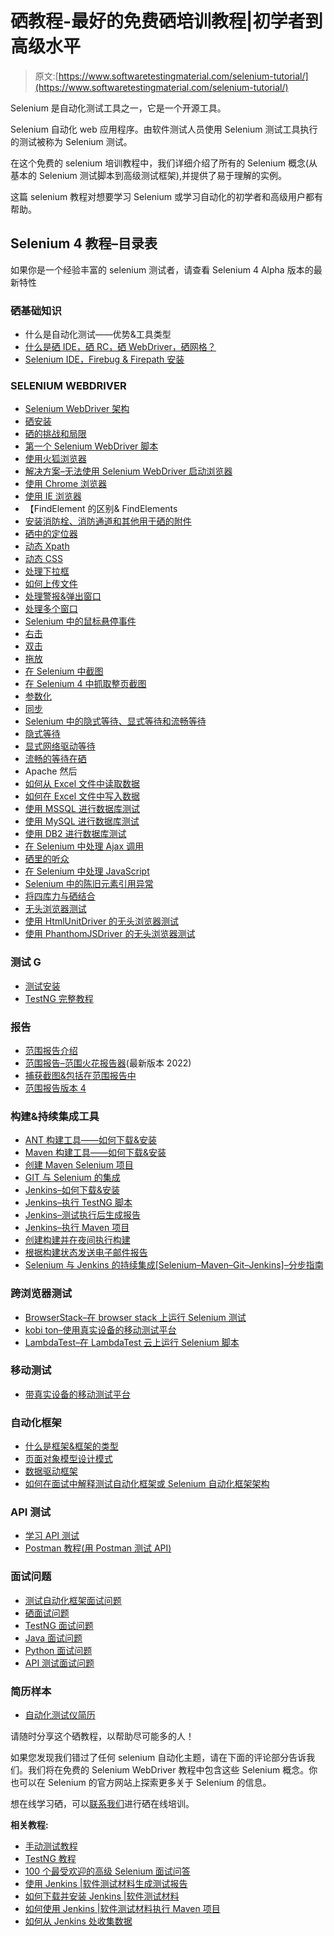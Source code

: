 # 硒教程-最好的免费硒培训教程|初学者到高级水平

> 原文:[https://www.softwaretestingmaterial.com/selenium-tutorial/](https://www.softwaretestingmaterial.com/selenium-tutorial/)

Selenium 是自动化测试工具之一，它是一个开源工具。

Selenium 自动化 web 应用程序。由软件测试人员使用 Selenium 测试工具执行的测试被称为 Selenium 测试。

在这个免费的 selenium 培训教程中，我们详细介绍了所有的 Selenium 概念(从基本的 Selenium 测试脚本到高级测试框架),并提供了易于理解的实例。

这篇 selenium 教程对想要学习 Selenium 或学习自动化的初学者和高级用户都有帮助。

## **Selenium 4 教程–目录表**

如果你是一个经验丰富的 selenium 测试者，请查看 Selenium 4 Alpha 版本的最新特性

### **硒基础知识**

*   什么是自动化测试——优势&工具类型
*   [什么是硒 IDE，硒 RC，硒 WebDriver，硒网格？](https://www.softwaretestingmaterial.com/selenium-introduction/)
*   [Selenium IDE，Firebug & Firepath 安装](https://www.softwaretestingmaterial.com/install-selenium-ide-fire-bug-fire-path/)

### **SELENIUM WEBDRIVER**

*   [Selenium WebDriver 架构](https://www.softwaretestingmaterial.com/selenium-webdriver-architecture/)
*   [硒安装](https://www.softwaretestingmaterial.com/install-selenium-webdriver/)
*   [硒的挑战和局限](https://www.softwaretestingmaterial.com/challenges-and-limitations-of-selenium-webdriver/)
*   [第一个 Selenium WebDriver 脚本](https://www.softwaretestingmaterial.com/first-selenium-webdriver-script/)
*   [使用火狐浏览器](https://www.softwaretestingmaterial.com/launching-firefox-using-gecko-driver/)
*   [解决方案–无法使用 Selenium WebDriver 启动浏览器](https://www.softwaretestingmaterial.com/failed-to-launch-ie-driver-using-selenium/)
*   [使用 Chrome 浏览器](https://www.softwaretestingmaterial.com/selenium-webdriver-script-in-chrome-browser/)
*   [使用 IE 浏览器](https://www.softwaretestingmaterial.com/selenium-webdriver-script-in-internet-explorer-browser/)
*   【FindElement 的区别& FindElements
*   [安装消防栓、消防通道和其他用于硒的附件](https://www.softwaretestingmaterial.com/install-selenium-ide-fire-bug-fire-path/)
*   [硒中的定位器](https://www.softwaretestingmaterial.com/locators-in-selenium/)
*   [动态 Xpath](https://www.softwaretestingmaterial.com/dynamic-xpath-in-selenium/)
*   [动态 CSS](https://www.softwaretestingmaterial.com/css-selector-selenium-webdriver-tutorial/)
*   [处理下拉框](https://www.softwaretestingmaterial.com/handle-drop-down-and-multi-select-list-using-selenium)
*   [如何上传文件](https://www.softwaretestingmaterial.com/upload-file-using-autoit/)
*   [处理警报&弹出窗口](https://www.softwaretestingmaterial.com/javascript-alerts-popups-selenium/)
*   [处理多个窗口](https://www.softwaretestingmaterial.com/handle-multiple-windows-using-selenium-webdriver/)
*   [Selenium 中的鼠标悬停事件](https://www.softwaretestingmaterial.com/mouse-hover-actions-using-selenium/)
*   [右击](https://www.softwaretestingmaterial.com/selenium-right-click-action/)
*   [双击](https://www.softwaretestingmaterial.com/double-click-action-selenium/)
*   [拖放](https://www.softwaretestingmaterial.com/drag-and-drop-using-actions-class-in-selenium/)
*   [在 Selenium 中截图](https://www.softwaretestingmaterial.com/capture-screenshot-using-selenium-webdriver/)
*   [在 Selenium 4 中抓取整页截图](https://www.softwaretestingmaterial.com/capture-screenshot-selenium-4/)
*   [参数化](https://www.softwaretestingmaterial.com/testng-parameterization-using-dataproviders/)
*   [同步](https://www.softwaretestingmaterial.com/selenium-wait-commands/)
*   [Selenium 中的隐式等待、显式等待和流畅等待](https://www.softwaretestingmaterial.com/selenium-wait-commands/)
*   [隐式等待](https://www.softwaretestingmaterial.com/implicit-waits-selenium-webdriver/)
*   [显式网络驱动等待](https://www.softwaretestingmaterial.com/webdriverwait-selenium-webdriver/)
*   [流畅的等待在硒](https://www.softwaretestingmaterial.com/selenium-fluentwait/)
*   Apache 然后
*   [如何从 Excel 文件中读取数据](https://www.softwaretestingmaterial.com/read-excel-files-using-apache-poi/)
*   [如何在 Excel 文件中写入数据](https://www.softwaretestingmaterial.com/write-excel-files-using-apache-poi/)
*   [使用 MSSQL 进行数据库测试](https://www.softwaretestingmaterial.com/mssql-database-testing-using-selenium/)
*   [使用 MySQL 进行数据库测试](https://www.softwaretestingmaterial.com/mysql-database-testing-using-selenium/)
*   [使用 DB2 进行数据库测试](https://www.softwaretestingmaterial.com/db2-database-testing-using-selenium-webdriver/)
*   [在 Selenium 中处理 Ajax 调用](https://www.softwaretestingmaterial.com/handle-ajax-calls-using-selenium/)
*   [硒里的听众](https://www.softwaretestingmaterial.com/webdriver-event-listeners/)
*   [在 Selenium 中处理 JavaScript](https://www.softwaretestingmaterial.com/javascript-alerts-popups-selenium/)
*   [Selenium 中的陈旧元素引用异常](https://www.softwaretestingmaterial.com/stale-element-reference-exception-selenium-webdriver/)
*   [将四库力与硒结合](https://www.softwaretestingmaterial.com/sikuli-guide-integrate-sikuli-with-selenium/)
*   [无头浏览器测试](https://www.softwaretestingmaterial.com/headless-browser-testing-using-selenium-webdriver/)
*   [使用 HtmlUnitDriver 的无头浏览器测试](https://www.softwaretestingmaterial.com/headless-browser-testing-using-htmlunitdriver/)
*   [使用 PhanthomJSDriver 的无头浏览器测试](https://www.softwaretestingmaterial.com/headless-browser-testing-using-phantomjsdriver/)

### **测试 G**

*   [测试安装](https://www.softwaretestingmaterial.com/install-testng-plugin/)
*   [TestNG 完整教程](https://www.softwaretestingmaterial.com/testng-tutorial/)

### **报告**

*   [范围报告介绍](https://www.softwaretestingmaterial.com/extent-reports-introduction/)
*   [范围报告–范围火花报告器](https://www.softwaretestingmaterial.com/generate-extent-reports/)(最新版本 2022)
*   [捕获截图&包括在范围报告中](https://www.softwaretestingmaterial.com/screenshots-extent-reports/)
*   [范围报告版本 4](https://www.softwaretestingmaterial.com/extent-reports-selenium-version-4/)

### **构建&持续集成工具**

*   [ANT 构建工具——如何下载&安装](https://www.softwaretestingmaterial.com/install-apache-ant/)
*   [Maven 构建工具——如何下载&安装](https://www.softwaretestingmaterial.com/install-maven-eclipse-ide/)
*   [创建 Maven Selenium 项目](https://www.softwaretestingmaterial.com/create-selenium-maven-project/)
*   [GIT 与 Selenium 的集成](https://www.softwaretestingmaterial.com/selenium-continuous-integration/)
*   [Jenkins–如何下载&安装](https://www.softwaretestingmaterial.com/install-jenkins/)
*   [Jenkins–执行 TestNG 脚本](https://www.softwaretestingmaterial.com/execute-testng-tests-using-jenkins/)
*   [Jenkins–测试执行后生成报告](https://www.softwaretestingmaterial.com/generate-testng-reports-using-jenkins/)
*   [Jenkins–执行 Maven 项目](https://www.softwaretestingmaterial.com/execute-maven-project-using-jenkins/)
*   [创建构建并在夜间执行构建](https://www.softwaretestingmaterial.com/selenium-continuous-integration/)
*   [根据构建状态发送电子邮件报告](https://www.softwaretestingmaterial.com/selenium-continuous-integration/)
*   [Selenium 与 Jenkins 的持续集成[Selenium–Maven–Git–Jenkins]–分步指南](https://www.softwaretestingmaterial.com/selenium-continuous-integration/)

### **跨浏览器测试**

*   [BrowserStack–在 browser stack 上运行 Selenium 测试](https://www.softwaretestingmaterial.com/run-selenium-tests-on-browserstack/)
*   [kobi ton–使用真实设备的移动测试平台](https://www.softwaretestingmaterial.com/kobiton-tutorial/)
*   [LambdaTest–在 LambdaTest 云上运行 Selenium 脚本](https://www.softwaretestingmaterial.com/running-selenium-scripts-lambdatest-cloud/)

### **移动测试**

*   [带真实设备的移动测试平台](https://www.softwaretestingmaterial.com/kobiton-tutorial/)

### **自动化框架**

*   [什么是框架&框架的类型](https://www.softwaretestingmaterial.com/types-test-automation-frameworks/)
*   [页面对象模型设计模式](https://www.softwaretestingmaterial.com/page-object-model/)
*   [数据驱动框架](https://www.softwaretestingmaterial.com/data-driven-framework-selenium-webdriver/)
*   [如何在面试中解释测试自动化框架或 Selenium 自动化框架架构](https://www.softwaretestingmaterial.com/explain-test-automation-framework/)

### **API 测试**

*   [学习 API 测试](https://www.softwaretestingmaterial.com/api-testing/)
*   [Postman 教程(用 Postman 测试 API)](https://www.softwaretestingmaterial.com/postman-tutorial/)

### **面试问题**

*   [测试自动化框架面试问题](https://www.softwaretestingmaterial.com/test-automation-framework-interview-questions/)
*   [硒面试问题](https://www.softwaretestingmaterial.com/selenium-interview-questions/)
*   [TestNG 面试问题](https://www.softwaretestingmaterial.com/testng-interview-questions/)
*   [Java 面试问题](https://www.softwaretestingmaterial.com/java-interview-questions/)
*   [Python 面试问题](https://www.softwaretestingmaterial.com/python-interview-questions/)
*   [API 测试面试问题](https://www.softwaretestingmaterial.com/api-testing-interview-questions/)

### **简历样本**

*   [自动化测试仪简历](https://www.softwaretestingmaterial.com/sample-resume-for-software-testers-freshers-and-experienced-2/)

请随时分享这个硒教程，以帮助尽可能多的人！

如果您发现我们错过了任何 selenium 自动化主题，请在下面的评论部分告诉我们。我们将在免费的 Selenium WebDriver 教程中包含这些 Selenium 概念。你也可以在 Selenium 的官方网站上探索更多关于 Selenium 的信息。

想在线学习硒，可以[联系我们](https://www.softwaretestingmaterial.com/selenium-with-java-online-training-weekend-batch/)进行硒在线培训。

**相关教程:**

*   [手动测试教程](https://www.softwaretestingmaterial.com/manual-testing-tutorial/)
*   [TestNG 教程](https://www.softwaretestingmaterial.com/testng-tutorial/)
*   [100 个最受欢迎的高级 Selenium 面试问答](https://www.softwaretestingmaterial.com/selenium-interview-questions/)
*   [使用 Jenkins |软件测试材料生成测试报告](https://www.softwaretestingmaterial.com/generate-testng-reports-using-jenkins/)
*   [如何下载并安装 Jenkins |软件测试材料](https://www.softwaretestingmaterial.com/install-jenkins/)
*   [如何使用 Jenkins |软件测试材料执行 Maven 项目](https://www.softwaretestingmaterial.com/execute-maven-project-using-jenkins/)
*   [如何从 Jenkins 处收集数据](https://www.softwaretestingmaterial.com/how-to-run-collections-from-jenkins/)